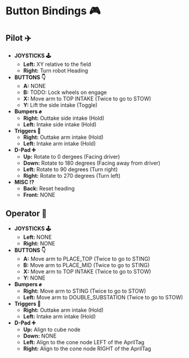 # Button Bindings 🎮

## Pilot ✈️
 - **JOYSTICKS 🕹️**
   - **Left:** XY relative to the field
   - **Right:** Turn robot Heading
 - **BUTTONS 👇**
   - **A:** NONE
   - **B:** TODO: Lock wheels on engage
   - **X:** Move arm to TOP INTAKE (Twice to go to STOW)
   - **Y:**  Lift the side intake (Toggle)
 - **Bumpers ✊**
   - **Right:** Outtake side intake (Hold)
   - **Left:** Intake side intake (Hold)
 - **Triggers 🔫**
   - **Right:** Outtake arm intake (Hold)
   - **Left:** Intake arm intake (Hold)
 - **D-Pad ➕**
   - **Up:** Rotate to 0 dergees (Facing driver)
   - **Down:** Rotate to 180 degrees (Facing away from driver)
   - **Left:** Rotate to 90 degrees (Turn right)
   - **Right:** Rotate to 270 degrees (Turn left)
 - **MISC ⁉️**
   - **Back:** Reset heading
   - **Front:** NONE

## Operator 🙉
 - **JOYSTICKS 🕹️**
   - **Left:** NONE
   - **Right:** NONE
 - **BUTTONS 👇**
   - **A:** Move arm to PLACE_TOP (Twice to go to STING)
   - **B:** Move arm to PLACE_MID (Twice to go to STING)
   - **X:** Move arm to TOP INTAKE (Twice to go to STOW)
   - **Y:** NONE
 - **Bumpers ✊**
   - **Right:** Move arm to STING (Twice to go to STOW)
   - **Left:** Move arm to DOUBLE_SUBSTATION (Twice to go to STOW)
 - **Triggers 🔫**
   - **Right:** Outtake arm intake (Hold)
   - **Left:** Intake arm intake (Hold)
 - **D-Pad ➕**
   - **Up:** Align to cube node
   - **Down:** NONE
   - **Left:** Align to the cone node LEFT of the AprilTag
   - **Right:** Align to the cone node RIGHT of the AprilTag 